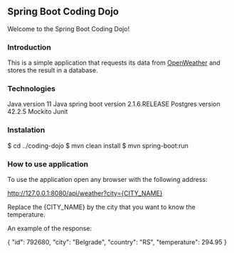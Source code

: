 Spring Boot Coding Dojo
---

Welcome to the Spring Boot Coding Dojo!

### Introduction

This is a simple application that requests its data from [OpenWeather](https://openweathermap.org/) and stores the result in a database. 

### Technologies

Java version 11
Java spring boot version 2.1.6.RELEASE
Postgres version 42.2.5
Mockito
Junit

### Instalation

$ cd ../coding-dojo
$ mvn clean install
$ mvn spring-boot:run

### How to use application

To use the application open any browser with the following address:

http://127.0.0.1:8080/api/weather?city={CITY_NAME}

Replace the {CITY_NAME} by the city that you want to know the temperature.

An example of the response:

{
    "id": 792680,
    "city": "Belgrade",
    "country": "RS",
    "temperature": 294.95
}



